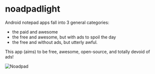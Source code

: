 # noadpadlight

Android notepad apps fall into 3 general categories:

* the paid and awesome
* the free and awesome, but with ads to spoil the day
* the free and without ads, but utterly awful.

This app (aims) to be free, awesome, open-source, and totally devoid of ads!




![Noadpad](https://github.com/aiman-al-masoud/noadpadlight/blob/master/app/src/main/res/mipmap-xxxhdpi/ic_launcher_foreground.png
)

